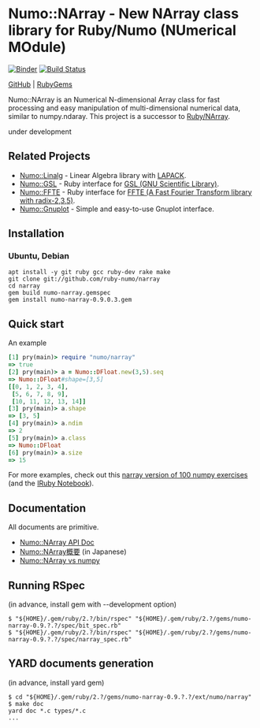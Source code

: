 # Numo::NArray - New NArray class library for Ruby/Numo (NUmerical MOdule)

[![Binder](http://mybinder.org/badge.svg)](http://mybinder.org/repo/ruby-numo/narray)
[![Build Status](https://travis-ci.org/ruby-numo/narray.svg?branch=master)](https://travis-ci.org/ruby-numo/narray)

[GitHub](https://github.com/ruby-numo/narray)
 | [RubyGems](https://rubygems.org/gems/numo-narray)

Numo::NArray is an Numerical N-dimensional Array class
for fast processing and easy manipulation of multi-dimensional numerical data,
similar to numpy.ndaray.
This project is a successor to [Ruby/NArray](http://masa16.github.io/narray/).

under development

## Related Projects
* [Numo::Linalg](https://github.com/ruby-numo/linalg) - Linear Algebra library with [LAPACK](http://www.netlib.org/lapack/).
* [Numo::GSL](https://github.com/ruby-numo/gsl) - Ruby interface for [GSL (GNU Scientific Library)](http://www.gnu.org/software/gsl/).
* [Numo::FFTE](https://github.com/ruby-numo/ffte) - Ruby interface for [FFTE (A Fast Fourier Transform library with radix-2,3,5)](http://www.ffte.jp/).
* [Numo::Gnuplot](https://github.com/ruby-numo/gnuplot) - Simple and easy-to-use Gnuplot interface.

## Installation
### Ubuntu, Debian
```shell
apt install -y git ruby gcc ruby-dev rake make
git clone git://github.com/ruby-numo/narray
cd narray
gem build numo-narray.gemspec
gem install numo-narray-0.9.0.3.gem
```

## Quick start
An example
```ruby
[1] pry(main)> require "numo/narray"
=> true
[2] pry(main)> a = Numo::DFloat.new(3,5).seq
=> Numo::DFloat#shape=[3,5]
[[0, 1, 2, 3, 4],
 [5, 6, 7, 8, 9],
 [10, 11, 12, 13, 14]]
[3] pry(main)> a.shape
=> [3, 5]
[4] pry(main)> a.ndim
=> 2
[5] pry(main)> a.class
=> Numo::DFloat
[6] pry(main)> a.size
=> 15
```
For more examples, check out this [narray version of 100 numpy exercises](https://github.com/ruby-numo/narray/wiki/100-narray-exercises) (and the [IRuby Notebook](https://github.com/ruby-numo/narray/blob/master/100-narray-exercises.ipynb)).

## Documentation

All documents are primitive.

* [Numo::NArray API Doc](http://ruby-numo.github.io/narray/narray/frames.html)
* [Numo::NArray概要](https://github.com/ruby-numo/narray/wiki/Numo::NArray%E6%A6%82%E8%A6%81) (in Japanese)
* [Numo::NArray vs numpy](https://github.com/ruby-numo/narray/wiki/Numo-vs-numpy)

## Running RSpec

(in advance, install gem with --development option)

  ```shell
$ "${HOME}/.gem/ruby/2.?/bin/rspec" "${HOME}/.gem/ruby/2.?/gems/numo-narray-0.9.?.?/spec/bit_spec.rb"
$ "${HOME}/.gem/ruby/2.?/bin/rspec" "${HOME}/.gem/ruby/2.?/gems/numo-narray-0.9.?.?/spec/narray_spec.rb"
```

## YARD documents generation

(in advance, install yard gem)

  ```shell
$ cd "${HOME}/.gem/ruby/2.?/gems/numo-narray-0.9.?.?/ext/numo/narray"
$ make doc
yard doc *.c types/*.c
...
```
